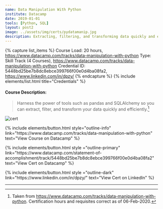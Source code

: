 ```yaml
---
name: Data Manipulation With Python
institute: Datacamp
date: 2019-01-01
tools: [Python, SQL]
layout: post2
image: ../assets/img/certs/pydatamanip.jpg
description: Extracting, filtering, and transforming data quickly and efficiently
---
```


{% capture list_items %}
Course Load: 20 hours, https://www.datacamp.com/tracks/data-manipulation-with-python
Type: Skill Track (4 Courses), https://www.datacamp.com/tracks/data-manipulation-with-python
Credential ID: 5448bd25be7b8dc8ebce399766f00e0d4ba08fa2, https://www.linkedin.com/in/dpzy/
{% endcapture %}
{% include elements/list.html title="Credentials" %}

<!-- Long Desc -->
#### Course Description:
> Harness the power of tools such as pandas and SQLAlchemy so you can extract, filter, and transform your data quickly and efficiently.[^1]

<!-- End Desc -->

![cert]({{page.image}})

<p class="text-center">
{% include elements/button.html style="outline-info" link="https://www.datacamp.com/tracks/data-manipulation-with-python" text="View Course on Datacamp" %}
</p>

<p class="text-center">
{% include elements/button.html style ="outline-primary" link="https://www.datacamp.com/statement-of-accomplishment/track/5448bd25be7b8dc8ebce399766f00e0d4ba08fa2" text="View Cert on Datacamp" %}
</p>

<p class="text-center">
{% include elements/button.html style ="outline-dark" link="https://www.linkedin.com/in/dpzy/" text="View Cert on LinkedIn" %}
</p>

---

[^1]: Taken from <https://www.datacamp.com/tracks/data-manipulation-with-python>.  Certification hours and requisites correct as of 06-Feb-2020.

